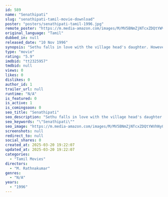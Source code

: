 ```yaml
---
id: 589
name: "Senathipati"
slug: "senathipati-tamil-movie-download"
poster: "posters/senathipati-tamil-1996.jpg"
remote_poster: "https://m.media-amazon.com/images/M/MV5BNmZjNTcxZDQtYWVhNy00ZGQ3LTlkODgtZjNmNzAzMGI4YTJhXkEyXkFqcGc@._V1_SX300.jpg"
original_language: "Tamil"
dubbed_in: null
released_date: "10 Nov 1996"
synopsis: "Sethu falls in love with the village head's daughter. However, things are not all that smooth, as his elder brother is given the responsibility of protecting the girl's honor until she is married."
type: "movie"
rating: "5.9"
imdbid: "tt2325957"
tmdbid: null
views: 0
likes: 0
dislikes: 0
author_id: 1
trailer_url: null
runtime: "N/A"
is_featured: 0
is_active: 1
is_comingsoon: 0
seo_title: "Senathipati"
seo_description: "Sethu falls in love with the village head's daughter. However, things are not all that smooth, as his elder brother is given the responsibility of protecting the girl's honor until she is married."
seo_keywords: "\"Senathipati\""
seo_image: "https://m.media-amazon.com/images/M/MV5BNmZjNTcxZDQtYWVhNy00ZGQ3LTlkODgtZjNmNzAzMGI4YTJhXkEyXkFqcGc@._V1_SX300.jpg"
screenshots: null
redirect_to: null
social_shares: 0
created_at: 2025-03-20 19:22:07
updated_at: 2025-03-20 19:22:07
categories:
  - "Tamil Movies"
directors:
  - "M. Rathnakumar"
genres:
  - "N/A"
years:
  - "1996"
---
```

